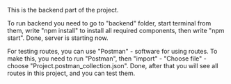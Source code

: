 This is the backend part of the project.

To run backend you need to go to "backend" folder, start terminal from them, write "npm install" to install all
required components, then write "npm start". Done, server is starting now.

For testing routes, you can use "Postman" - software for using routes. To make this, you need to run "Postman",
then "import" - "Choose file" - choose "Project.postman_collection.json". Done, after that you will see all routes in
this project, and you can test them.